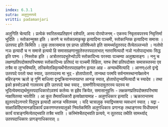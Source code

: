 ```yaml
---
index: 6.3.1
sutra: अलुगुत्तरपदे
vritti: padamanjari
---
```


  अलुगिति चेत्यादि । प्रत्येकं स्वरितत्वप्रतिज्ञानं दशेयति, अस्य पोरयोजनम् - एकस्य निवृतावपरस्य निवृत्तिर्मा भूदिति । स्तोकान्मुक्त इति । करणे च स्तोकाल्पकृच्छ्र इत्यादिना पञ्चमी, स्तोकान्तिक इत्यादिना समासः । उतरपद इति किमिति । लुक् तावत्समास एव प्राप्तः प्रतिषिध्यते इति सामर्थ्यादुतरपद तैत्येतल्लभ्यते । नलोपो नञः इत्यादौ च न समासे इत्ययो हि समासग्रहणानुवृतेरुतरपदलाभात् नतरामित्यादौ नञो नलोपाद्यभावः सिद्ध इति पश्नः । निस्तोक इति । अत्रोतरपदभूतेभ्योऽपि स्तोकादिभ्यः परस्याः पञ्चम्या अलुक्प्रसङ्गः ।  ननु च लक्षणप्रतिपदोक्तपरिभाषया स्तोकादिभ्यः प्रतिपदं या पञ्चमी विहिता, यश्च तेषां प्रतिपदोक्तः समासस्तस्या एव तत्रैव वा लुग्भविष्यति, तत्किमेतन्निवृत्यर्थेनोतरपदग्रहणेन इत्यत आह - अन्यार्थमित्यादि । आनण्ःóतो द्वन्द्वे उतरपदे परतो यथा स्यात्, उतरपदस्य मा भूद् - होतापोतारौ, तान्यथा परमपि सर्वनामस्थानापेक्षत्वेन बहिरङ्गम ऋतो ङ् गुणिं बाधित्वा द्वन्द्वक्रियानन्तरप्राप्त आनङ् स्यात्, होतापोतृभ्यामित्यादौ च स्यादेव । तथा इको ह्रस्वोऽङ्यो गालवस्य इति उतरपदे यथा स्याद् , ग्रामणीरित्यादावुतरस्य पदस्य मा भूदित्येवमाद्यर्थमुतरपदाधिकारोऽवश्यं कर्तव्यः स इहैव क्रियेत, समासानुवृत्तिः - लक्षकणप्रतिपदोक्तपरिभाषा नाक्षयितव्या भवतीति । आ कुत तैमावधिकारौ इत्यपेक्षायामाह - अलुगधिकार इत्यादि । ऋकारान्तस्य ह्युतरपदेऽनन्तरे पितृपुत्र इत्यादौ आनङ भवितव्यम् । यदि चात्रालुक् स्याद्विभक्त्या व्यवधानं स्यात् । यद्वा - साक्षान्निर्दिष्टमानङदिकार्यं प्रकरणप्प्तस्यालुको निवर्तकमिति अलुगधिकारः प्रगानङ्ः तथाङ्गस्य विधीयमानं कार्यं यत्राङ्गमित्येतद्भवति तत्रैव भवति । कस्मिंश्चैतद्भवति प्रत्यये, न तूतरपद तथैति सामर्थ्याद् उतरपदाधिकारः प्रागङ्गाधिकारात् ॥